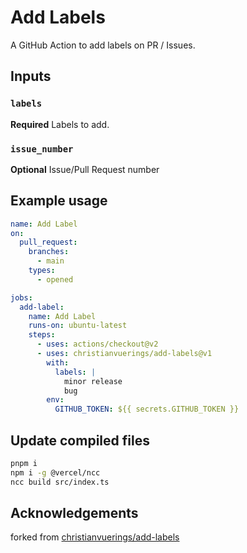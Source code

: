 # Add Labels

A GitHub Action to add labels on PR / Issues.

## Inputs

### `labels`

**Required** Labels to add.

### `issue_number`

**Optional** Issue/Pull Request number

## Example usage

```yaml
name: Add Label
on:
  pull_request:
    branches:
      - main
    types:
      - opened

jobs:
  add-label:
    name: Add Label
    runs-on: ubuntu-latest
    steps:
      - uses: actions/checkout@v2
      - uses: christianvuerings/add-labels@v1
        with:
          labels: |
            minor release
            bug
        env:
          GITHUB_TOKEN: ${{ secrets.GITHUB_TOKEN }}
```

## Update compiled files

```bash
pnpm i
npm i -g @vercel/ncc
ncc build src/index.ts
```

## Acknowledgements

forked from [christianvuerings/add-labels](https://github.com/christianvuerings/add-labels)
